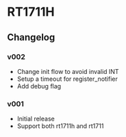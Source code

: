 # RT1711H

## Changelog

### v002
- Change init flow to avoid invalid INT
- Setup a timeout for register_notifier
- Add debug flag

### v001
- Initial release
- Support both rt1711h and rt1711
